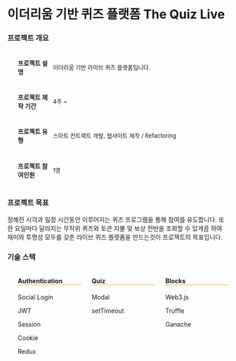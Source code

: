 <h1>이더리움 기반 퀴즈 플랫폼 The Quiz Live</h1>

<section>
    <article>
        <h3>프로젝트 개요</h3>
        <ul>
            <li style="list-style: none;display: grid;grid-template-columns: 1fr 5fr;align-items: center;">
                <h4>프로젝트 설명</h4>
                <p style="font-size: 13px">이더리움 기반 라이브 퀴즈 플랫폼입니다.</p>
            </li>
            <li style="list-style: none;display: grid;grid-template-columns: 1fr 5fr;align-items: center;">
                <h4>프로젝트 제작 기간</h4>
                <p style="font-size: 13px">4주 ~ </p>
            </li>
            <li style="list-style: none;display: grid;grid-template-columns: 1fr 5fr;align-items: center;">
                <h4>프로젝트 유형</h4>
                <p style="font-size: 13px">스마트 컨트렉트 개발, 웹사이트 제작 / Refactoring</p>
            </li>
            <li style="list-style: none;display: grid;grid-template-columns: 1fr 5fr;align-items: center;">
                <h4>프로젝트 참여인원</h4>
                <p style="font-size: 13px">1명</p>
            </li>
        </ul>
    </article>
    <article>
        <h3>프로젝트 목표</h3>
        <p style="font-size: 14px">정해진 시각과 일정 시간동안 이루어지는 퀴즈 프로그램을 통해 참여를 유도합니다. 또한 요일마다 달라지는 무작위 퀴즈와 토큰 지불 및 보상 전반을 조회할 수 있게끔 하여 재미와 투명성 모두를 갖춘 라이브 퀴즈 플랫폼을 만드는것이 프로젝트의 목표입니다.</p>
    </article>
    <article>
        <h3>기술 스택</h3>
        <ul style="display: flex;justify-content: space-between">
            <li style="list-style:none; width: 30%">
                <h4 style="border-bottom: 1px solid orange">Authentication</h4>
                <p style="font-size: 14px">Social Login</p>
                <p style="font-size: 14px">JWT</p>
                <p style="font-size: 14px">Session</p>
                <p style="font-size: 14px">Cookie</p>
                <p style="font-size: 14px">Redux</p>
            </li>
            <li style="list-style:none; width: 30%">
                <h4 style="border-bottom: 1px solid orange">Quiz</h4>
                <p style="font-size: 14px">Modal</p>
                <p style="font-size: 14px">setTimeout</p>
            </li>
            <li style="list-style:none; width: 30%">
                <h4 style="border-bottom: 1px solid orange">Blocks</h4>
                <p style="font-size: 14px">Web3.js</p>
                <p style="font-size: 14px">Truffle</p>
                <p style="font-size: 14px">Ganache</p>
            </li>
        </ul>
    </article>
</section>

